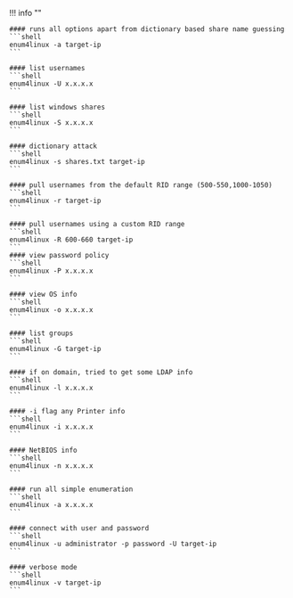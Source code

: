 !!! info ""

    #### runs all options apart from dictionary based share name guessing
    ```shell
    enum4linux -a target-ip
    ```

    #### list usernames
    ```shell
    enum4linux -U x.x.x.x
    ```

    #### list windows shares
    ```shell
    enum4linux -S x.x.x.x
    ```

    #### dictionary attack
    ```shell
    enum4linux -s shares.txt target-ip
    ```

    #### pull usernames from the default RID range (500-550,1000-1050)
    ```shell
    enum4linux -r target-ip
    ```

    #### pull usernames using a custom RID range
    ```shell
    enum4linux -R 600-660 target-ip
    ```
    #### view password policy
    ```shell
    enum4linux -P x.x.x.x
    ```

    #### view OS info
    ```shell
    enum4linux -o x.x.x.x
    ```

    #### list groups
    ```shell
    enum4linux -G target-ip
    ```

    #### if on domain, tried to get some LDAP info
    ```shell
    enum4linux -l x.x.x.x
    ```

    #### -i flag any Printer info
    ```shell
    enum4linux -i x.x.x.x
    ```

    #### NetBIOS info
    ```shell
    enum4linux -n x.x.x.x
    ```

    #### run all simple enumeration
    ```shell
    enum4linux -a x.x.x.x
    ```

    #### connect with user and password
    ```shell
    enum4linux -u administrator -p password -U target-ip
    ```

    #### verbose mode
    ```shell
    enum4linux -v target-ip
    ```